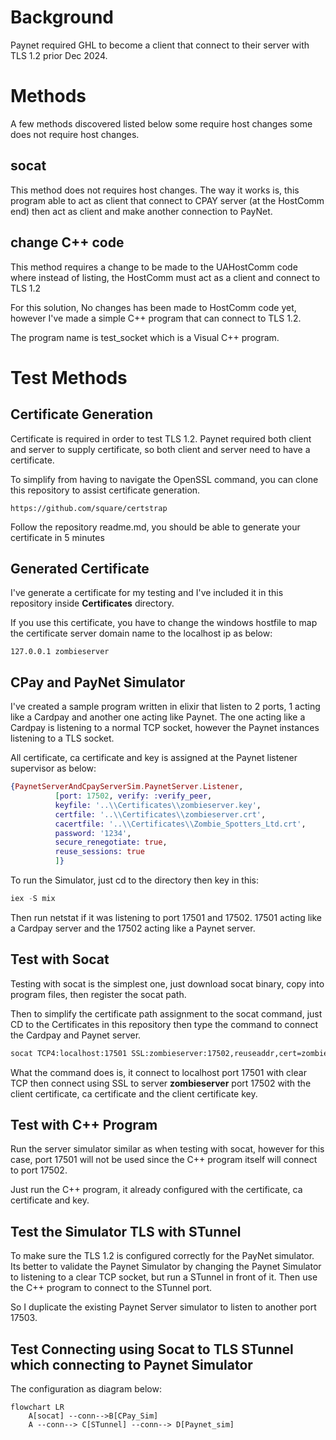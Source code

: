 # Background

Paynet required GHL to become a client that connect to their server with TLS 1.2 prior Dec 2024.

# Methods

 A few methods discovered listed below some require host changes some does not require host changes.

## socat

This method does not requires host changes. The way it works is, this program able to act as client that connect to CPAY server (at the HostComm end) then act as client and make another connection to PayNet.

## change C++ code

This method requires a change to be made to the UAHostComm code where instead of listing, the HostComm must act as a client and connect to TLS 1.2

For this solution, No changes has been made to HostComm code yet, however I've made a simple C++ program that can connect to TLS 1.2.

The program name is test_socket which is a Visual C++ program.

# Test Methods

## Certificate Generation

Certificate is required in order to test TLS 1.2. Paynet required both client and server to supply certificate, so both client and server need to have a certificate.

To simplify from having to navigate the OpenSSL command, you can clone this repository to assist certificate generation.

```http
https://github.com/square/certstrap
```

Follow the repository readme.md, you should be able to generate your certificate in 5 minutes

## Generated Certificate

I've generate a certificate for my testing and I've included it in this repository inside **Certificates** directory.

If you use this certificate, you have to change the windows hostfile to map the certificate server domain name to the localhost ip as below:

```
127.0.0.1 zombieserver
```

## CPay and PayNet Simulator

I've created a sample program written in elixir that listen to 2 ports, 1 acting like a Cardpay and another one acting like Paynet. The one acting like a Cardpay is listening to a normal TCP socket, however the Paynet instances listening to a TLS socket.

All certificate, ca certificate and key is assigned at the Paynet listener supervisor as below:

```elixir
{PaynetServerAndCpayServerSim.PaynetServer.Listener,
          [port: 17502, verify: :verify_peer,
          keyfile: '..\\Certificates\\zombieserver.key',
          certfile: '..\\Certificates\\zombieserver.crt',
          cacertfile: '..\\Certificates\\Zombie_Spotters_Ltd.crt',
          password: '1234',
          secure_renegotiate: true,
          reuse_sessions: true
          ]}
```

To run the Simulator, just cd to the directory then key in this:

```elixir
iex -S mix
```

Then run netstat if it was listening to port 17501 and 17502. 17501 acting like a Cardpay server and the 17502 acting like a Paynet server.

## Test with Socat

Testing with socat is the simplest one, just download socat binary, copy into program files, then register the socat path.

Then to simplify the certificate path assignment to the socat command, just CD to the Certificates in this repository then type the command to connect the Cardpay and Paynet server.

```bash
socat TCP4:localhost:17501 SSL:zombieserver:17502,reuseaddr,cert=zombieclient.crt,cafile=Zombie_Spotters_Ltd.crt,key=zombieclient.key
```

What the command does is, it connect to localhost port 17501 with clear TCP then connect using SSL to server **zombieserver** port 17502 with the client certificate, ca certificate and the client certificate key.

## Test with C++ Program

Run the server simulator similar as when testing with socat, however for this case, port 17501 will not be used since the C++ program itself will connect to port 17502.

Just run the C++ program, it already configured with the certificate, ca certificate and key.

## Test the Simulator TLS with STunnel

To make sure the TLS 1.2 is configured correctly for the PayNet simulator. Its better to validate the Paynet Simulator by changing the Paynet Simulator to listening to a clear TCP socket, but run a STunnel in front of it. Then use the C++ program to connect to the STunnel port.

So I duplicate the existing Paynet Server simulator to listen to another port 17503.

## Test Connecting using Socat to TLS STunnel which connecting to Paynet Simulator

The configuration as diagram below:

```mermaid
flowchart LR
    A[socat] --conn-->B[CPay_Sim]
    A --conn--> C[STunnel] --conn--> D[Paynet_sim]
    
```

